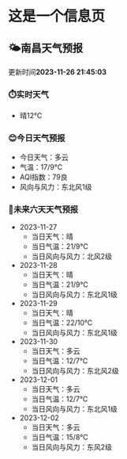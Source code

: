 # 这是一个信息页 
## 🌤️**南昌**天气预报
更新时间**2023-11-26 21:45:03**
### ⏱️实时天气
- 晴12℃
### 😊今日天气预报
- 今日天气：多云
- 气温：17/9℃
- AQI指数：79良
- 风向与风力：东北风1级
### 🤩未来六天天气预报
- 2023-11-27
  - 当日天气：晴
  - 当日气温：21/9℃
  - 当日风向与风力：北风2级
- 2023-11-28
  - 当日天气：晴
  - 当日气温：21/9℃
  - 当日风向与风力：东北风1级
- 2023-11-29
  - 当日天气：晴
  - 当日气温：22/10℃
  - 当日风向与风力：东北风1级
- 2023-11-30
  - 当日天气：多云
  - 当日气温：12/7℃
  - 当日风向与风力：东北风2级
- 2023-12-01
  - 当日天气：多云
  - 当日气温：12/7℃
  - 当日风向与风力：东北风1级
- 2023-12-02
  - 当日天气：多云
  - 当日气温：15/8℃
  - 当日风向与风力：东风2级

